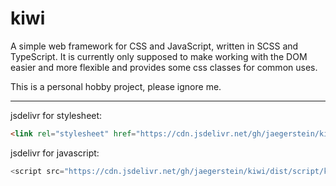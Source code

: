 # kiwi
A simple web framework for CSS and JavaScript, written in SCSS and TypeScript. It is currently only supposed to make working with the DOM easier and more flexible and provides some css classes for common uses.

This is a personal hobby project, please ignore me.

---

jsdelivr for stylesheet:

```html
<link rel="stylesheet" href="https://cdn.jsdelivr.net/gh/jaegerstein/kiwi/dist/style/kiwi.min.css">
```

jsdelivr for javascript:

```js
<script src="https://cdn.jsdelivr.net/gh/jaegerstein/kiwi/dist/script/kiwi.min.js"></script>
```
